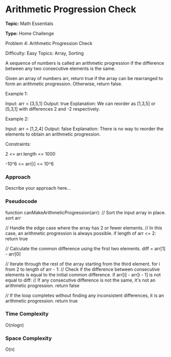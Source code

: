 # Arithmetic Progression Check
**Topic:** Math Essentials

**Type:** Home Challenge

Problem 4: Arithmetic Progression Check 

Difficulty: Easy 
Topics: Array, Sorting 

A sequence of numbers is called an arithmetic progression if the difference between any two consecutive elements is the same. 

Given an array of numbers arr, return true if the array can be rearranged to form an arithmetic progression. Otherwise, return false. 

Example 1: 

Input: arr = [3,5,1] 
Output: true 
Explanation: We can reorder as [1,3,5] or [5,3,1] with differences 2 and -2 respectively. 
 

Example 2: 

Input: arr = [1,2,4] 
Output: false 
Explanation: There is no way to reorder the elements to obtain an arithmetic progression. 
 

Constraints: 

2 <= arr.length <= 1000 

-10^6 <= arr[i] <= 10^6 

### Approach
Describe your approach here...

### Pseudocode
function canMakeArithmeticProgression(arr):
  // Sort the input array in place.
  sort arr
  
  // Handle the edge case where the array has 2 or fewer elements.
  // In this case, an arithmetic progression is always possible.
  if length of arr <= 2:
    return true
    
  // Calculate the common difference using the first two elements.
  diff = arr[1] - arr[0]
  
  // Iterate through the rest of the array starting from the third element.
  for i from 2 to length of arr - 1:
    // Check if the difference between consecutive elements is equal to the initial common difference.
    if arr[i] - arr[i - 1] is not equal to diff:
      // If any consecutive difference is not the same, it's not an arithmetic progression.
      return false
      
  // If the loop completes without finding any inconsistent differences, it is an arithmetic progression.
  return true


### Time Complexity
O(nlogn)
### Space Complexity
O(n)
